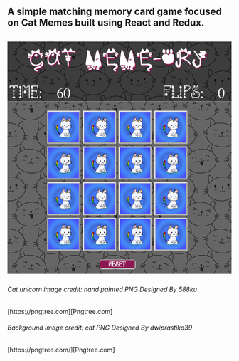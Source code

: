 <h2>A simple matching memory card game focused on Cat Memes built using React and Redux.<h2>

![Screenshot](./src/components/images/ScreenShot.png)



<h6>Cat unicorn image credit: hand painted PNG Designed By 588ku </h6> 
[https://pngtree.com][Pngtree.com]
<h6>Background image credit: cat PNG Designed By dwiprastika39</h6>
[https://pngtree.com/][Pngtree.com]